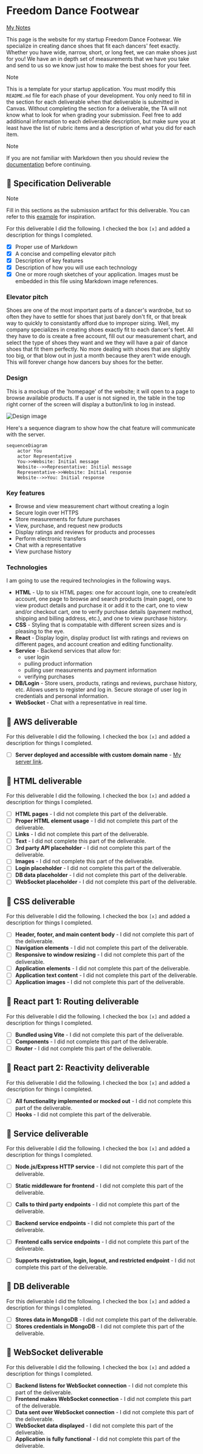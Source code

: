 # Freedom Dance Footwear

[My Notes](notes.md)

This page is the website for my startup Freedom Dance Footwear. We specialize in creating dance shoes that fit each dancers' feet exactly. Whether you have wide, narrow, short, or long feet, we can make shoes just for you! We have an in depth set of measurements that we have you take and send to us so we know just how to make the best shoes for your feet.


> [!NOTE]
>  This is a template for your startup application. You must modify this `README.md` file for each phase of your development. You only need to fill in the section for each deliverable when that deliverable is submitted in Canvas. Without completing the section for a deliverable, the TA will not know what to look for when grading your submission. Feel free to add additional information to each deliverable description, but make sure you at least have the list of rubric items and a description of what you did for each item.

> [!NOTE]
>  If you are not familiar with Markdown then you should review the [documentation](https://docs.github.com/en/get-started/writing-on-github/getting-started-with-writing-and-formatting-on-github/basic-writing-and-formatting-syntax) before continuing.

## 🚀 Specification Deliverable

> [!NOTE]
>  Fill in this sections as the submission artifact for this deliverable. You can refer to this [example](https://github.com/webprogramming260/startup-example/blob/main/README.md) for inspiration.

For this deliverable I did the following. I checked the box `[x]` and added a description for things I completed.

- [x] Proper use of Markdown
- [x] A concise and compelling elevator pitch
- [x] Description of key features
- [x] Description of how you will use each technology
- [x] One or more rough sketches of your application. Images must be embedded in this file using Markdown image references.

### Elevator pitch

Shoes are one of the most important parts of a dancer's wardrobe, but so often they have to settle for shoes that just barely don't fit, or that break way to quickly to consistantly afford due to improper sizing. Well, my company specializes in creating shoes exactly fit to each dancer's feet. All they have to do is create a free account, fill out our measurement chart, and select the type of shoes they want and we they will have a pair of dance shoes that fit them perfectly. No more dealing with shoes that are slightly too big, or that blow out in just a month because they aren't wide enough. This will forever change how dancers buy shoes for the better.

### Design

This is a mockup of the 'homepage' of the website; it will open to a page to browse available products. If a user is not signed in, the table in the top right corner of the screen will display a button/link to log in instead.

![Design image](startup_mockup.png)

Here's a sequence diagram to show how the chat feature will communicate with the server.

```mermaid
sequenceDiagram
    actor You
    actor Representative
    You->>Website: Initial message
    Website-->>Representative: Initial message
    Representative->>Website: Initial response
    Website-->>You: Initial response
```

### Key features

- Browse and view measurement chart without creating a login
- Secure login over HTTPS
- Store measurements for future purchases
- View, purchase, and request new products
- Display ratings and reviews for products and processes
- Perform electronic transfers
- Chat with a representative
- View purchase history

### Technologies

I am going to use the required technologies in the following ways.

- **HTML** - Up to six HTML pages: one for account login, one to create/edit account, one page to browse and search products (main page), one to view product details and purchase it or add it to the cart, one to view and/or checkout cart, one to verify purchase details (payment method, shipping and billing address, etc.), and one to view purchase history.
- **CSS** - Styling that is compatable with different screen sizes and is pleasing to the eye.
- **React** - Display login, display product list with ratings and reviews on different pages, and account creation and editing functionality.
- **Service** - Backend services that allow for:
    - user login
    - pulling product information
    - pulling user measurements and payment information
    - verifying purchases
- **DB/Login** - Store users, products, ratings and reviews, purchase history, etc. Allows users to register and log in. Secure storage of user log in credentials and personal information.
- **WebSocket** - Chat with a representative in real time.

## 🚀 AWS deliverable

For this deliverable I did the following. I checked the box `[x]` and added a description for things I completed.

- [ ] **Server deployed and accessible with custom domain name** - [My server link](https://yourdomainnamehere.click).

## 🚀 HTML deliverable

For this deliverable I did the following. I checked the box `[x]` and added a description for things I completed.

- [ ] **HTML pages** - I did not complete this part of the deliverable.
- [ ] **Proper HTML element usage** - I did not complete this part of the deliverable.
- [ ] **Links** - I did not complete this part of the deliverable.
- [ ] **Text** - I did not complete this part of the deliverable.
- [ ] **3rd party API placeholder** - I did not complete this part of the deliverable.
- [ ] **Images** - I did not complete this part of the deliverable.
- [ ] **Login placeholder** - I did not complete this part of the deliverable.
- [ ] **DB data placeholder** - I did not complete this part of the deliverable.
- [ ] **WebSocket placeholder** - I did not complete this part of the deliverable.

## 🚀 CSS deliverable

For this deliverable I did the following. I checked the box `[x]` and added a description for things I completed.

- [ ] **Header, footer, and main content body** - I did not complete this part of the deliverable.
- [ ] **Navigation elements** - I did not complete this part of the deliverable.
- [ ] **Responsive to window resizing** - I did not complete this part of the deliverable.
- [ ] **Application elements** - I did not complete this part of the deliverable.
- [ ] **Application text content** - I did not complete this part of the deliverable.
- [ ] **Application images** - I did not complete this part of the deliverable.

## 🚀 React part 1: Routing deliverable

For this deliverable I did the following. I checked the box `[x]` and added a description for things I completed.

- [ ] **Bundled using Vite** - I did not complete this part of the deliverable.
- [ ] **Components** - I did not complete this part of the deliverable.
- [ ] **Router** - I did not complete this part of the deliverable.

## 🚀 React part 2: Reactivity deliverable

For this deliverable I did the following. I checked the box `[x]` and added a description for things I completed.

- [ ] **All functionality implemented or mocked out** - I did not complete this part of the deliverable.
- [ ] **Hooks** - I did not complete this part of the deliverable.

## 🚀 Service deliverable

For this deliverable I did the following. I checked the box `[x]` and added a description for things I completed.

- [ ] **Node.js/Express HTTP service** - I did not complete this part of the deliverable.
- [ ] **Static middleware for frontend** - I did not complete this part of the deliverable.
- [ ] **Calls to third party endpoints** - I did not complete this part of the deliverable.
- [ ] **Backend service endpoints** - I did not complete this part of the deliverable.
- [ ] **Frontend calls service endpoints** - I did not complete this part of the deliverable.
- [ ] **Supports registration, login, logout, and restricted endpoint** - I did not complete this part of the deliverable.


## 🚀 DB deliverable

For this deliverable I did the following. I checked the box `[x]` and added a description for things I completed.

- [ ] **Stores data in MongoDB** - I did not complete this part of the deliverable.
- [ ] **Stores credentials in MongoDB** - I did not complete this part of the deliverable.

## 🚀 WebSocket deliverable

For this deliverable I did the following. I checked the box `[x]` and added a description for things I completed.

- [ ] **Backend listens for WebSocket connection** - I did not complete this part of the deliverable.
- [ ] **Frontend makes WebSocket connection** - I did not complete this part of the deliverable.
- [ ] **Data sent over WebSocket connection** - I did not complete this part of the deliverable.
- [ ] **WebSocket data displayed** - I did not complete this part of the deliverable.
- [ ] **Application is fully functional** - I did not complete this part of the deliverable.
